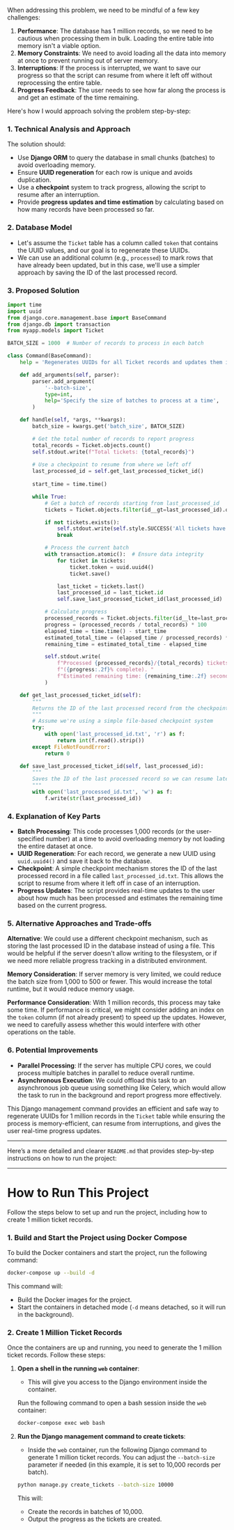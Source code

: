 When addressing this problem, we need to be mindful of a few key challenges:

1. **Performance**: The database has 1 million records, so we need to be cautious when processing them in bulk. Loading the entire table into memory isn't a viable option.
2. **Memory Constraints**: We need to avoid loading all the data into memory at once to prevent running out of server memory.
3. **Interruptions**: If the process is interrupted, we want to save our progress so that the script can resume from where it left off without reprocessing the entire table.
4. **Progress Feedback**: The user needs to see how far along the process is and get an estimate of the time remaining.

Here's how I would approach solving the problem step-by-step:

### 1. Technical Analysis and Approach

The solution should:
- Use **Django ORM** to query the database in small chunks (batches) to avoid overloading memory.
- Ensure **UUID regeneration** for each row is unique and avoids duplication.
- Use a **checkpoint** system to track progress, allowing the script to resume after an interruption.
- Provide **progress updates and time estimation** by calculating based on how many records have been processed so far.

### 2. Database Model
- Let's assume the `Ticket` table has a column called `token` that contains the UUID values, and our goal is to regenerate these UUIDs.
- We can use an additional column (e.g., `processed`) to mark rows that have already been updated, but in this case, we'll use a simpler approach by saving the ID of the last processed record.

### 3. Proposed Solution

```python
import time
import uuid
from django.core.management.base import BaseCommand
from django.db import transaction
from myapp.models import Ticket

BATCH_SIZE = 1000  # Number of records to process in each batch

class Command(BaseCommand):
    help = 'Regenerates UUIDs for all Ticket records and updates them in batches'

    def add_arguments(self, parser):
        parser.add_argument(
            '--batch-size',
            type=int,
            help='Specify the size of batches to process at a time',
        )

    def handle(self, *args, **kwargs):
        batch_size = kwargs.get('batch_size', BATCH_SIZE)

        # Get the total number of records to report progress
        total_records = Ticket.objects.count()
        self.stdout.write(f"Total tickets: {total_records}")
        
        # Use a checkpoint to resume from where we left off
        last_processed_id = self.get_last_processed_ticket_id()
        
        start_time = time.time()

        while True:
            # Get a batch of records starting from last_processed_id
            tickets = Ticket.objects.filter(id__gt=last_processed_id).order_by('id')[:batch_size]

            if not tickets.exists():
                self.stdout.write(self.style.SUCCESS('All tickets have been processed.'))
                break

            # Process the current batch
            with transaction.atomic():  # Ensure data integrity
                for ticket in tickets:
                    ticket.token = uuid.uuid4()
                    ticket.save()

                last_ticket = tickets.last()
                last_processed_id = last_ticket.id
                self.save_last_processed_ticket_id(last_processed_id)

            # Calculate progress
            processed_records = Ticket.objects.filter(id__lte=last_processed_id).count()
            progress = (processed_records / total_records) * 100
            elapsed_time = time.time() - start_time
            estimated_total_time = (elapsed_time / processed_records) * total_records
            remaining_time = estimated_total_time - elapsed_time

            self.stdout.write(
                f"Processed {processed_records}/{total_records} tickets "
                f"({progress:.2f}% complete). "
                f"Estimated remaining time: {remaining_time:.2f} seconds."
            )

    def get_last_processed_ticket_id(self):
        """
        Returns the ID of the last processed record from the checkpoint.
        """
        # Assume we're using a simple file-based checkpoint system
        try:
            with open('last_processed_id.txt', 'r') as f:
                return int(f.read().strip())
        except FileNotFoundError:
            return 0

    def save_last_processed_ticket_id(self, last_processed_id):
        """
        Saves the ID of the last processed record so we can resume later.
        """
        with open('last_processed_id.txt', 'w') as f:
            f.write(str(last_processed_id))
```

### 4. Explanation of Key Parts
- **Batch Processing**: This code processes 1,000 records (or the user-specified number) at a time to avoid overloading memory by not loading the entire dataset at once.
- **UUID Regeneration**: For each record, we generate a new UUID using `uuid.uuid4()` and save it back to the database.
- **Checkpoint**: A simple checkpoint mechanism stores the ID of the last processed record in a file called `last_processed_id.txt`. This allows the script to resume from where it left off in case of an interruption.
- **Progress Updates**: The script provides real-time updates to the user about how much has been processed and estimates the remaining time based on the current progress.

### 5. Alternative Approaches and Trade-offs

**Alternative**: We could use a different checkpoint mechanism, such as storing the last processed ID in the database instead of using a file. This would be helpful if the server doesn't allow writing to the filesystem, or if we need more reliable progress tracking in a distributed environment.

**Memory Consideration**: If server memory is very limited, we could reduce the batch size from 1,000 to 500 or fewer. This would increase the total runtime, but it would reduce memory usage.

**Performance Consideration**: With 1 million records, this process may take some time. If performance is critical, we might consider adding an index on the `token` column (if not already present) to speed up the updates. However, we need to carefully assess whether this would interfere with other operations on the table.

### 6. Potential Improvements
- **Parallel Processing**: If the server has multiple CPU cores, we could process multiple batches in parallel to reduce overall runtime.
- **Asynchronous Execution**: We could offload this task to an asynchronous job queue using something like Celery, which would allow the task to run in the background and report progress more effectively.

This Django management command provides an efficient and safe way to regenerate UUIDs for 1 million records in the `Ticket` table while ensuring the process is memory-efficient, can resume from interruptions, and gives the user real-time progress updates.

-------

Here’s a more detailed and clearer `README.md` that provides step-by-step instructions on how to run the project:

---

# How to Run This Project

Follow the steps below to set up and run the project, including how to create 1 million ticket records.

### 1. Build and Start the Project using Docker Compose

To build the Docker containers and start the project, run the following command:

```sh
docker-compose up --build -d
```

This command will:
- Build the Docker images for the project.
- Start the containers in detached mode (`-d` means detached, so it will run in the background).

### 2. Create 1 Million Ticket Records

Once the containers are up and running, you need to generate the 1 million ticket records. Follow these steps:

1. **Open a shell in the running `web` container**:
   - This will give you access to the Django environment inside the container.

   Run the following command to open a bash session inside the `web` container:

   ```sh
   docker-compose exec web bash
   ```

2. **Run the Django management command to create tickets**:
   - Inside the `web` container, run the following Django command to generate 1 million ticket records. You can adjust the `--batch-size` parameter if needed (in this example, it is set to 10,000 records per batch).

   ```sh
   python manage.py create_tickets --batch-size 10000
   ```

   This will:
   - Create the records in batches of 10,000.
   - Output the progress as the tickets are created.


